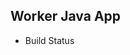 ## Worker Java App
  * Build Status
<!-- [![Build Status](http://35.197.102.152:8080/buildStatus/icon?job=job-01)](http://35.197.102.152:8080/job/job-01/) -->
<!-- [![Build Status](http://35.197.102.152:8080/buildStatus/icon?job=job-02&subject=UnitTest)](http://35.197.102.152:8080/job/job-02/) -->

